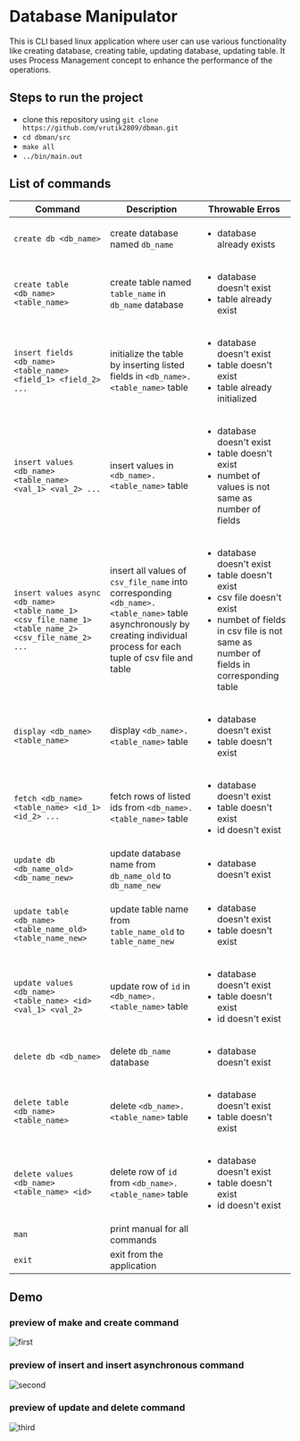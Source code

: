 # Database Manipulator

This is CLI based linux application where user can use various functionality like creating database, creating table, updating database, updating table. It uses Process Management concept to enhance the performance of the operations.

## Steps to run the project
- clone this repository using `git clone https://github.com/vrutik2809/dbman.git`
- `cd dbman/src`
- `make all`
- `../bin/main.out`

## List of commands
|Command|Description|Throwable Erros|
|-------|-----------|---------------|
|`create db <db_name>`|create database named `db_name`|<ul><li>database already exists</li></ul>|
|`create table <db_name> <table_name>`|create table named `table_name` in `db_name` database|<ul><li>database doesn't exist</li> <li>table already exist</li></ul>|
|`insert fields <db_name> <table_name> <field_1> <field_2> ...`|initialize the table by inserting listed fields in `<db_name>.<table_name>` table|<ul><li>database doesn't exist</li> <li>table doesn't exist</li> <li>table already initialized</li></ul>|
|`insert values <db_name> <table_name> <val_1> <val_2> ...`|insert values in `<db_name>.<table_name>` table|<ul><li>database doesn't exist</li> <li>table doesn't exist</li> <li>numbet of values is not same as number of fields</li></ul>|
|`insert values async <db_name> <table_name_1> <csv_file_name_1> <table_name_2> <csv_file_name_2> ...`|insert all values of `csv_file_name` into corresponding `<db_name>.<table_name>` table asynchronously by creating individual process for each tuple of csv file and table|<ul><li>database doesn't exist</li> <li>table doesn't exist</li> <li>csv file doesn't exist</li> <li>numbet of fields in csv file is not same as number of fields in corresponding table</li></ul>|
|`display <db_name> <table_name>`|display `<db_name>.<table_name>` table|<ul><li>database doesn't exist</li> <li>table doesn't exist</li></ul>|
|`fetch <db_name> <table_name> <id_1> <id_2> ...`|fetch rows of listed ids from `<db_name>.<table_name>` table|<ul><li>database doesn't exist</li> <li>table doesn't exist</li> <li>id doesn't exist</li></ul>|
|`update db <db_name_old> <db_name_new>`|update database name from `db_name_old` to `db_name_new`|<ul><li>database doesn't exist</li></ul>|
|`update table <db_name> <table_name_old> <table_name_new>`|update table name from `table_name_old` to `table_name_new`|<ul><li>database doesn't exist</li> <li>table doesn't exist</li></ul>|
|`update values <db_name> <table_name> <id> <val_1> <val_2>`|update row of `id` in `<db_name>.<table_name>` table|<ul><li>database doesn't exist</li> <li>table doesn't exist</li> <li>id doesn't exist</li></ul>|
|`delete db <db_name>`|delete `db_name` database|<ul><li>database doesn't exist</li></ul>|
|`delete table <db_name> <table_name>`|delete `<db_name>.<table_name>` table|<ul><li>database doesn't exist</li> <li>table doesn't exist</li></ul>|
|`delete values <db_name> <table_name> <id>`|delete row of `id` from `<db_name>.<table_name>` table|<ul><li>database doesn't exist</li> <li>table doesn't exist</li> <li>id doesn't exist</li></ul>|
|`man`|print manual for all commands|
|`exit`|exit from the application|

## Demo
### preview of make and create command

![first](https://user-images.githubusercontent.com/74986666/174778555-176eb8d0-963f-4ce1-8ed3-1bce6f78cd62.gif)
### preview of insert and insert asynchronous command

![second](https://user-images.githubusercontent.com/74986666/174778597-49927a64-503a-416f-9487-08f31da262b0.gif)
### preview of update and delete command

![third](https://user-images.githubusercontent.com/74986666/174778616-49d3c47a-1d8d-4be4-9406-77b17c9c7eb2.gif)

